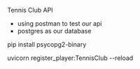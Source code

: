 Tennis Club API

- using postman to test our api
- postgres as our database


pip install psycopg2-binary 

uvicorn register_player:TennisClub  --reload